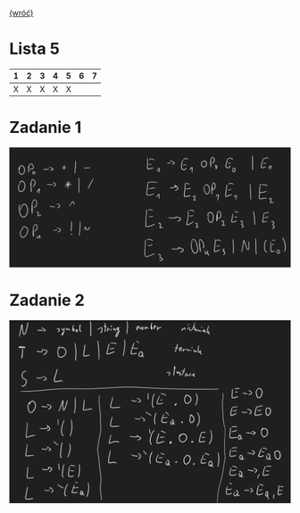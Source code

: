 [(wróć)](../)

# Lista 5
| 1 | 2 | 3 | 4 | 5 | 6 | 7 |
|---|---|---|---|---|---|---|
| X | X | X | X | X |   |   |

# Zadanie 1
![](p1.png)

# Zadanie 2
![](p2.png)
